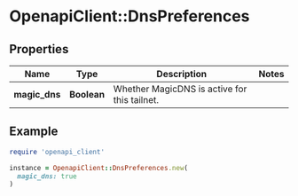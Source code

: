# OpenapiClient::DnsPreferences

## Properties

| Name | Type | Description | Notes |
| ---- | ---- | ----------- | ----- |
| **magic_dns** | **Boolean** | Whether MagicDNS is active for this tailnet.  |  |

## Example

```ruby
require 'openapi_client'

instance = OpenapiClient::DnsPreferences.new(
  magic_dns: true
)
```

